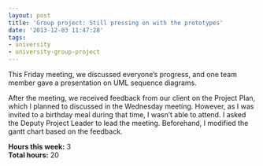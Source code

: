 ```yaml
---
layout: post
title: 'Group project: Still pressing on with the prototypes'
date: '2013-12-03 11:47:28'
tags:
- university
- university-group-project
---
```


This Friday meeting, we discussed everyone’s progress, and one team member gave a presentation on UML sequence diagrams.

After the meeting, we received feedback from our client on the Project Plan, which I planned to discussed in the Wednesday meeting. However, as I was invited to a birthday meal during that time, I wasn’t able to attend. I asked the Deputy Project Leader to lead the meeting. Beforehand, I modified the gantt chart based on the feedback.

**Hours this week:** 3  
**Total hours:** 20


